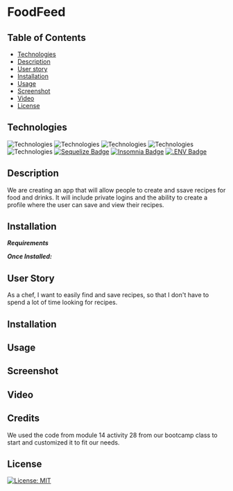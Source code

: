 # FoodFeed

## Table of Contents

* [Technologies](#technologies)
* [Description](#description)
* [User story](#user-story)
* [Installation](#installation)
* [Usage](#usage)
* [Screenshot](#screenshot)
* [Video](#video)
* [License](#license)

## Technologies
![Technologies](https://img.shields.io/badge/-Git-F05032?logo=Git&logoColor=white)
![Technologies](https://img.shields.io/badge/-JavaScript-007396?logo=JavaScript&logoColor=white)
![Technologies](https://img.shields.io/badge/-Node.js-339933?logo=Node.js&logoColor=white)
![Technologies](https://img.shields.io/badge/-npm-CB3837?logo=npm&logoColor=white)
![Technologies](https://img.shields.io/badge/-MySQL-4479A1?logo=MySQL&logoColor=white)
[![Sequelize Badge](https://img.shields.io/badge/Sequelize-52B0E7?logo=sequelize&logoColor=fff&style=flat)](https://sequelize.org/docs/v6/)
[![Insomnia Badge](https://img.shields.io/badge/Insomnia-4000BF?logo=insomnia&logoColor=fff&style=flat)](https://insomnia.rest/)
[![.ENV Badge](https://img.shields.io/badge/.ENV-ECD53F?logo=dotenv&logoColor=000&style=flat)](https://www.npmjs.com/package/dotenv)


## Description
We are creating an app that will allow people to create and ssave recipes for food and drinks. It will include private logins and the ability to create a profile where the user can save and view their recipes.
## Installation

***Requirements***



***Once Installed:***


## User Story
As a chef, I want to easily find and save recipes, so that I don't have to spend a lot of time looking for recipes.

## Installation

## Usage

## Screenshot

## Video

## Credits

We used the code from module 14 activity 28 from our bootcamp class to start and customized it to fit our needs.

## License

[![License: MIT](https://img.shields.io/badge/License-MIT-yellow.svg)](https://opensource.org/licenses/MIT)
  


[def]: #user_story